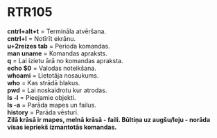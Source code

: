 # RTR105
**cntrl+alt+t** = Termināla atvēršana.  
**cntrl+l** = Notīrīt ekrānu.  
**u+2reizes tab** = Perioda komandas.  
**man uname** = Komandas apraksts.  
**q** = Lai izietu ārā no komandas apraksta.  
**echo $0** = Valodas noteikšana.  
**whoami** = Lietotāja nosaukums.  
**who** = Kas strādā blakus.  
**pwd** = Lai noskaidrotu kur atrodas.  
**ls -l** = Pieejamie objekti.  
**ls -a** = Parāda mapes un failus.  
**history** = Parāda vēsturi.  
**Zilā krāsā ir mapes, melnā krāsā - faili. Būltiņa uz augšu/leju - norāda visas iepriekš izmantotās komandas.**  
